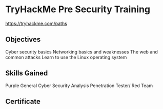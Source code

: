 <h1>TryHackMe Pre Security Training</h1>

https://tryhackme.com/paths

<h2>Objectives</h2>

Cyber security basics
Networking basics and weaknesses
The web and common attacks
Learn to use the Linux operating system

<h2>Skills Gained</h2>

Purple
General Cyber
Security Analysis
Penetration Tester/ Red Team

<h2>Certificate</h2>
